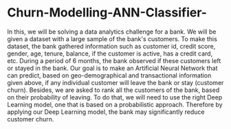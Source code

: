 # Churn-Modelling-ANN-Classifier-
In this, we will be solving a data analytics challenge for a bank. We will be given a dataset with a large sample of the bank's customers. To make this dataset, the bank gathered information such as customer id, credit score, gender, age, tenure, balance, if the customer is active, has a credit card, etc. During a period of 6 months, the bank observed if these customers left or stayed in the bank. Our goal is to make an Artificial Neural Network that can predict, based on geo-demographical and transactional information given above, if any individual customer will leave the bank or stay (customer churn). Besides, we are asked to rank all the customers of the bank, based on their probability of leaving. To do that, we will need to use the right Deep Learning model, one that is based on a probabilistic approach. Therefore by applying our Deep Learning model, the bank may significantly reduce customer churn.
